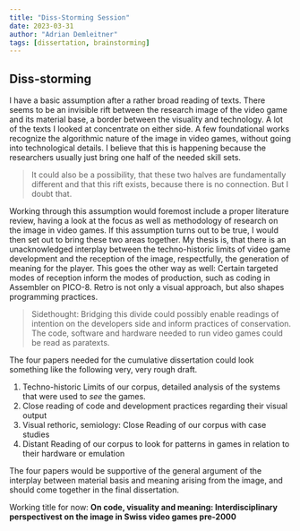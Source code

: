 ```yaml
---
title: "Diss-Storming Session"
date: 2023-03-31
author: "Adrian Demleitner"
tags: [dissertation, brainstorming]
---
```

## Diss-storming
I have a basic assumption after a rather broad reading of texts. There seems to be an invisible rift between the research image of the video game and its material base, a border between the visuality and technology. A lot of the texts I looked at concentrate on either side. A few foundational works recognize the algorithmic nature of the image in video games, without going into technological details. I believe that this is happening because the researchers usually just bring one half of the needed skill sets.

> It could also be a possibility, that these two halves are fundamentally different and that this rift exists, because there is no connection. But I doubt that.

Working through this assumption would foremost include a proper literature review, having a look at the focus as well as methodology of research on the image in video games. If this assumption turns out to be true, I would then set out to bring these two areas together. My thesis is, that there is an unacknowledged interplay between the techno-historic limits of video game development and the reception of the image, respectfully, the generation of meaning for the player. This goes the other way as well: Certain targeted modes of reception inform the modes of production, such as coding in Assembler on PICO-8. Retro is not only a visual approach, but also shapes programming practices.

> Sidethought: Bridging this divide could possibly enable readings of intention on the developers side and inform practices of conservation. The code, software and hardware needed to run video games could be read as paratexts.

The four papers needed for the cumulative dissertation could look something like the following very, very rough draft.

1. Techno-historic Limits of our corpus, detailed analysis of the systems that were used to *see* the games.
2. Close reading of code and development practices regarding their visual output
3. Visual rethoric, semiology: Close Reading of our corpus with case studies
4. Distant Reading of our corpus to look for patterns in games in relation to their hardware or emulation

The four papers would be supportive of the general argument of the interplay between material basis and meaning arising from the image, and should come together in the final dissertation.

Working title for now: **On code, visuality and meaning: Interdisciplinary perspectivest on the image in Swiss video games pre-2000**
